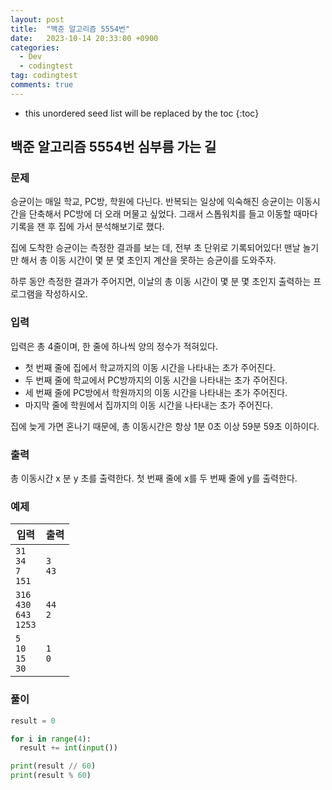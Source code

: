 ```yaml
---
layout: post
title:  "백준 알고리즘 5554번"
date:   2023-10-14 20:33:00 +0900
categories:
  - Dev
  - codingtest
tag: codingtest
comments: true
---
```


* this unordered seed list will be replaced by the toc
{:toc}

## 백준 알고리즘 5554번 심부름 가는 길

### 문제

승균이는 매일 학교, PC방, 학원에 다닌다. 반복되는 일상에 익숙해진 승균이는 이동시간을 단축해서 PC방에 더 오래 머물고 싶었다. 그래서 스톱워치를 들고 이동할 때마다 기록을 잰 후 집에 가서 분석해보기로 했다.

집에 도착한 승균이는 측정한 결과를 보는 데, 전부 초 단위로 기록되어있다! 맨날 놀기만 해서 총 이동 시간이 몇 분 몇 초인지 계산을 못하는 승균이를 도와주자.

하루 동안 측정한 결과가 주어지면, 이날의 총 이동 시간이 몇 분 몇 초인지 출력하는 프로그램을 작성하시오.

### 입력

입력은 총 4줄이며, 한 줄에 하나씩 양의 정수가 적혀있다.

- 첫 번째 줄에 집에서 학교까지의 이동 시간을 나타내는 초가 주어진다.
- 두 번째 줄에 학교에서 PC방까지의 이동 시간을 나타내는 초가 주어진다.
- 세 번째 줄에 PC방에서 학원까지의 이동 시간을 나타내는 초가 주어진다.
- 마지막 줄에 학원에서 집까지의 이동 시간을 나타내는 초가 주어진다.

집에 늦게 가면 혼나기 때문에, 총 이동시간은 항상 1분 0초 이상 59분 59초 이하이다.

### 출력

총 이동시간 x 분 y 초를 출력한다. 첫 번째 줄에 x를 두 번째 줄에 y를 출력한다.

### 예제

| 입력 | 출력 |
| --- | --- |
| `31` <br/> `34` <br/> `7` <br/> `151` | `3` <br/> `43` |
| `316` <br/> `430` <br/> `643` <br/> `1253` | `44` <br/> `2` |
| `5` <br/> `10` <br/> `15` <br/> `30` | `1` <br/> `0` |

### 풀이

```py
result = 0

for i in range(4):
  result += int(input())

print(result // 60)
print(result % 60)

```